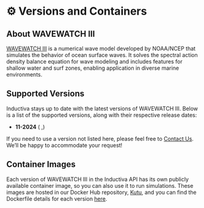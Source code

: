 # ⚙️ Versions and Containers 

## About WAVEWATCH III
[WAVEWATCH III](https://polar.ncep.noaa.gov/waves/wavewatch/) is a numerical wave model developed by NOAA/NCEP that 
simulates the behavior of ocean surface waves. It solves the spectral action density balance equation for wave 
modeling and includes features for shallow water and surf zones, enabling application in diverse marine environments.

## Supported Versions
Inductiva stays up to date with the latest versions of WAVEWATCH III. Below is a list of the supported 
versions, along with their respective release dates:

- **11-2024** ( ,)

If you need to use a version not listed here, please feel free to [Contact Us](mailto:support@inductiva.ai).
We’ll be happy to accommodate your request!

## Container Images
Each version of WAVEWATCH III in the Inductiva API has its own publicly available container image, 
so you can also use it to run simulations. These images are hosted in our Docker Hub repository, 
[Kutu](https://hub.docker.com/r/inductiva/kutu/tags?name=wavewatch3), and you can find the 
Dockerfile details for each version [here](https://github.com/inductiva/kutu/tree/main/simulators/wavewatch3).